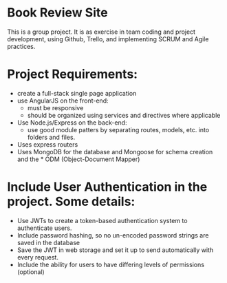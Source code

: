 # Book Review Site

This is a group project. It is as exercise in team coding and project development, using Github, Trello, and implementing SCRUM and Agile practices.


# Project Requirements:
* create a full-stack single page application
* use AngularJS on the front-end:
  * must be responsive
  * should be organized using services and directives where applicable
* Use Node.js/Express on the back-end:
  * use good module patters by separating routes, models, etc. into folders and files.
* Uses express routers
* Uses MongoDB for the database and Mongoose for schema creation and the * ODM (Object-Document Mapper)

# Include User Authentication in the project. Some details:
* Use JWTs to create a token-based authentication system to authenticate users.
* Include password hashing, so no un-encoded password strings are saved in the database
* Save the JWT in web storage and set it up to send automatically with every request.
* Include the ability for users to have differing levels of permissions (optional)
